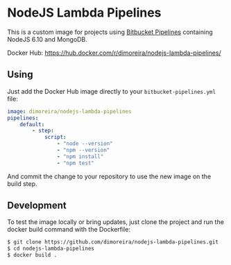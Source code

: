 # NodeJS Lambda Pipelines

This is a custom image for projects using [Bitbucket Pipelines](https://bitbucket.org/product/features/pipelines) containing NodeJS 6.10 and MongoDB.

Docker Hub: https://hub.docker.com/r/dimoreira/nodejs-lambda-pipelines/

## Using

Just add the Docker Hub image directly to your `bitbucket-pipelines.yml` file:

```yaml
image: dimoreira/nodejs-lambda-pipelines
pipelines:
	default:
		- step:
			script:
				- "node --version"
				- "npm --version"
				- "npm install"
				- "npm test"
```

And commit the change to your repository to use the new image on the build step.

## Development

To test the image locally or bring updates, just clone the project and run the docker build command with the Dockerfile:

```bash
$ git clone https://github.com/dimoreira/nodejs-lambda-pipelines.git
$ cd nodejs-lambda-pipelines
$ docker build .
```
